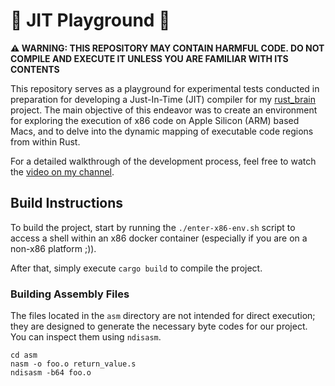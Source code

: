 # 🦀 JIT Playground 🧪

**⚠️ WARNING: THIS REPOSITORY MAY CONTAIN HARMFUL CODE. DO NOT COMPILE AND EXECUTE IT UNLESS YOU ARE FAMILIAR WITH ITS CONTENTS**

This repository serves as a playground for experimental tests conducted in preparation for developing a Just-In-Time (JIT) compiler for my [rust_brain](http://github.com/jakobwesthoff/rust_brain) project. The main objective of this endeavor was to create an environment for exploring the execution of x86 code on Apple Silicon (ARM) based Macs, and to delve into the dynamic mapping of executable code regions from within Rust.

For a detailed walkthrough of the development process, feel free to watch the [video on my channel](https://www.youtube.com/@MrJakob).

## Build Instructions

To build the project, start by running the `./enter-x86-env.sh` script to access a shell within an x86 docker container (especially if you are on a non-x86 platform ;)).

After that, simply execute `cargo build` to compile the project.

### Building Assembly Files

The files located in the `asm` directory are not intended for direct execution; they are designed to generate the necessary byte codes for our project. You can inspect them using `ndisasm`.

```shell
cd asm
nasm -o foo.o return_value.s
ndisasm -b64 foo.o
```
